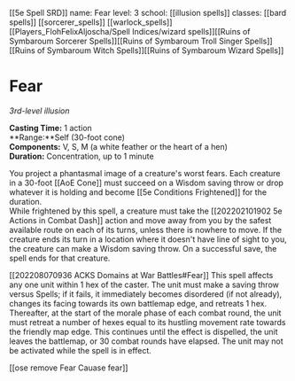 [[5e Spell SRD]]
name: Fear
level: 3
school: [[illusion spells]]
classes: [[bard spells]]
         [[sorcerer_spells]]
         [[warlock_spells]]
         [[Players_FlohFelixAljoscha/Spell Indices/wizard spells]][[Ruins of Symbaroum Sorcerer Spells]][[Ruins of Symbaroum Troll Singer Spells]][[Ruins of Symbaroum Witch Spells]][[Ruins of Symbaroum Wizard Spells]]

# Fear 
_3rd-level illusion_ 

**Casting Time:** 1 action    
**Range:**Self (30-foot cone)    
**Components:** V, S, M (a white feather or the heart of a hen)    
**Duration:** Concentration, up to 1 minute 

You project a phantasmal image of a creature's worst fears. Each creature in a 30-foot [[AoE Cone]] must succeed on a Wisdom saving throw or drop whatever it is holding and become [[5e Conditions Frightened]] for the duration.    
While frightened by this spell, a creature must take the [[202202101902 5e Actions in Combat Dash]] action and move away from you by the safest available route on each of its turns, unless there is nowhere to move. If the creature ends its turn in a location where it doesn't have line of sight to you, the creature can make a Wisdom saving throw. On a successful save, the spell ends for that creature. 


[[202208070936 ACKS Domains at War Battles#Fear]]
This spell affects any one unit within 1 hex of the caster. The unit must make a saving throw versus Spells; if it fails, it immediately becomes disordered (if not already), changes its facing towards its own battlemap edge, and retreats 1 hex. Thereafter, at the start of the morale phase of each combat round, the unit must retreat a number of hexes equal to its hustling movement rate towards the friendly map edge. This continues until the effect is dispelled, the unit leaves the battlemap, or 30 combat rounds have elapsed. The unit may not be activated while the spell is in effect.

[[ose remove Fear Cauase fear]]